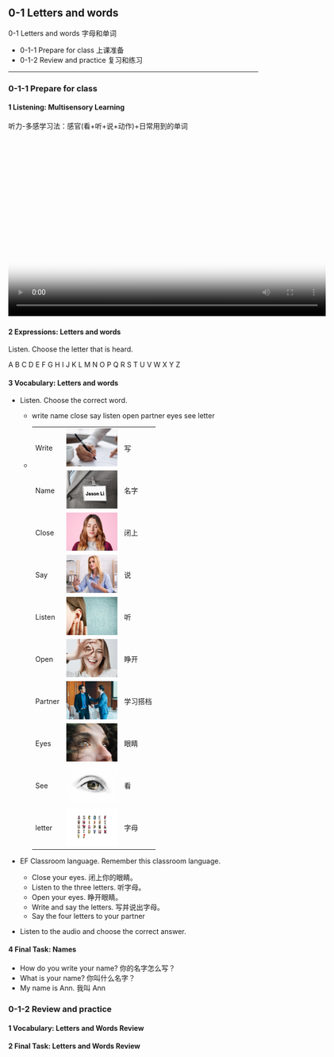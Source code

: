 ## 0-1 Letters and words

0-1 Letters and words 字母和单词
* 0-1-1 Prepare for class 上课准备
* 0-1-2 Review and practice 复习和练习

---

### 0-1-1 Prepare for class

#### 1 Listening: Multisensory Learning

听力-多感学习法：感官(看+听+说+动作)+日常用到的单词

<video class="ets-vp " width="640" height="360" playsinline="playsinline"   controls poster="../../assets/EF_0-1.jpg" src="https://cns2.ef-cdn.com/Juno/51/64/00/v/516400/U1.mp4"  ></video>

#### 2 Expressions: Letters and words

Listen. Choose the letter that is heard.

A B C D E F G H I J K L M N O P Q R S T U V W X Y Z

#### 3 Vocabulary: Letters and words

* Listen. Choose the correct word.
  * write name close say listen open partner eyes see letter

  * |         |                                                          |          |
    | ------- | -------------------------------------------------------- | -------- |
    | Write   | <img src="./assets/write.jpg" style="zoom:10%;" />       | 写       |
    | Name    | <img src="./assets/name.jpg" style="zoom:10%;" />        | 名字     |
    | Close   | <img src="./assets/close.jpg" style="zoom:10%;" />       | 闭上     |
    | Say     | <img src="./assets/say.jpg" style="zoom:10%;" />         | 说       |
    | Listen  | <img src="./assets/listen.jpg" style="zoom:10%;" />      | 听       |
    | Open    | <img src="./assets/open.jpg" style="zoom:10%;" />        | 睁开     |
    | Partner | <img src="./assets/partner.jpg" style="zoom:10%;" />     | 学习搭档 |
    | Eyes    | <img src="./assets/eyes.jpg" style="zoom:10%;" />        | 眼睛     |
    | See     | <img src="./assets/see.jpg" style="zoom:10%;" />         | 看       |
    | letter  | <img src="./assets/letters_(1).jpg" style="zoom:10%;" /> | 字母     |
  
* EF Classroom language. Remember this classroom language.
  * Close your eyes.  闭上你的眼睛。
  * Listen to the three letters.	  听字母。
  * Open your eyes.	  睁开眼睛。
  * Write and say the letters. 写并说出字母。
  * Say the four letters to your partner

* Listen to the audio and choose the correct answer.

#### 4 Final Task: Names

* How do you write your name?	你的名字怎么写？ 
* What is your name?	 你叫什么名字？
* My name is Ann.   我叫 Ann

### 0-1-2 Review and practice

#### 1 Vocabulary: Letters and Words Review

#### 2 Final Task: Letters and Words Review



